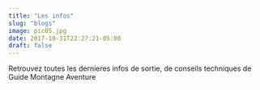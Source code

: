 ```yaml
---
title: "Les infos"
slug: "blogs"
image: pic05.jpg
date: 2017-10-31T22:27:21-05:00
draft: false
---
```


Retrouvez toutes les dernieres infos de sortie, de conseils techniques de Guide Montagne Aventure
